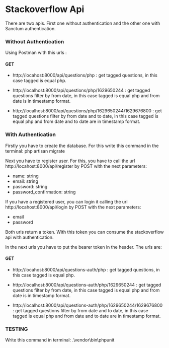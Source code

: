 # Stackoverflow Api

There are two apis. First one without authentication and the other one with Sanctum authentication.

### Without Authentication

Using Postman with this urls :

#### GET

* http://locahost:8000/api/questions/php : get tagged questions, in this case tagged is equal php.

* http://localhost:8000/api/questions/php/1629650244 : get tagged questions filter by from date, in this case tagged is equal php and from date is in timestamp format.

* http://localhost:8000/api/questions/php/1629650244/1629676800 : get tagged questions filter by from date and to date, in this case tagged is equal php and from date and to date are in timestamp format.


### With Authentication

Firstly you have to create the database. For this write this command in the terminal: php artisan migrate

Next you have to register user. For this, you have to call the url http://locahost:8000/api/register by POST with the next parameters:

* name: string
* email: string
* password: string
* password_confirmation: string

If you have a registered user, you can login it calling the url http://locahost:8000/api/login by POST with the next parameters:

* email
* password

Both urls return a token. With this token you can consume the stackoverflow api with authentication.

In the next urls you have to put the bearer token in the header. The urls are:

#### GET

* http://locahost:8000/api/questions-auth/php : get tagged questions, in this case tagged is equal php.

* http://localhost:8000/api/questions-auth/php/1629650244 : get tagged questions filter by from date, in this case tagged is equal php and from date is in timestamp format.

* http://localhost:8000/api/questions-auth/php/1629650244/1629676800 : get tagged questions filter by from date and to date, in this case tagged is equal php and from date and to date are in timestamp format.

### TESTING

Write this command in terminal: .\vendor\bin\phpunit
